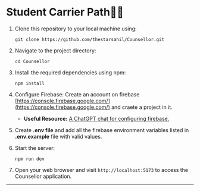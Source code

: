 # Student Carrier Path👨‍🏫
1. Clone this repository to your local machine using:

   ```
   git clone https://github.com/thestarsahil/Counsellor.git
   ```

2. Navigate to the project directory:

   ```
   cd Counsellor
   ```

3. Install the required dependencies using npm:

   ```
   npm install
   ```

4. Configure Firebase: Create an account on firebase [https://console.firebase.google.com/](https://console.firebase.google.com/) and craete a project in it.

    - **Useful Resource:** [A ChatGPT chat for configuring firebase.](https://chat.openai.com/share/4f1645a4-b6a0-40d0-b42b-9263236824f0)
 

5. Create **.env file** and add all the firebase environment variables listed in **.env.example**  file with valid values.

6. Start the server:

   ```
   npm run dev
   ```

7. Open your web browser and visit `http://localhost:5173` to access the Counsellor application.

<hr>


